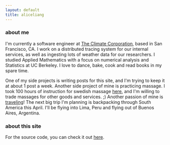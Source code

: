 ```yaml
---
layout: default
title: aliceliang
---
```


<h3>
  <a name="about-me" class="anchor" href="#about-me"><span class="octicon octicon-link"></span></a>about me</h3>

<p>I'm currently a software engineer at <a href="http://www.climate.com">The Climate Corporation</a>, based in San Francisco, CA.  I work on a distributed tracing system for our internal services, as well as ingesting lots of weather data for our researchers.  I studied Applied Mathematics with a focus on numerical analysis and Statistics at UC Berkeley.  I love to dance, bake, cook and read books in my spare time.</p>

<p>One of my side projects is writing posts for this site, and I'm trying to keep it at about 1 post a week.  Another side project of mine is practicing massage.  I took 100 hours of instruction for swedish massage <a href="http://www.mckinnonmassage.com/">here</a>, and I'm willing to trade massages for other goods and services. ;)  Another passion of mine is <a href="http://speakeasyalice.wordpress.com">traveling</a>!  The next big trip I'm planning is backpacking through South America this April.  I'll be flying into Lima, Peru and flying out of Buenos Aires, Argentina.</p>

<h3>
  <a name="about-this-side" class="anchor" href="#about-this-side"><span class="octicon octicon-link"></span></a>about this site</h3>
<p>For the source code, you can check it out <a href="https://github.com/aliceliang/aliceliang.github.io">here</a>.</p>
